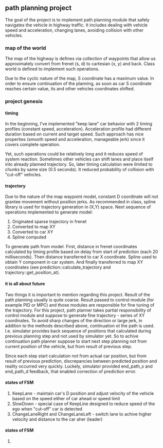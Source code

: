 ## path planning project

The goal of the project is to implement path planning module that safely navigates the vehicle in highway traffic. It includes dealing with vehicle speed and acceleration, changing lanes, avoiding collision with other vehicles.

### map of the world

The map of the highway is defines via collection of waypoints that allow us approximately convert from frenet (s, d) to cartesian (x, y) and back. Class world is defined to implement such operations. 

Due to the cyclic nature of the map, S coordinate has a maximum value. In order to ensure continuation of the planning, as soon as car S coordinate reaches certain value, its and other vehicles coordinates shifted.

### project genesis

#### timing

In the beginning, I've implemented "keep lane" car behavior with 2 timing profiles (constant speed, acceleration). Acceleration profile had different duration based on current and target speed. Such approach has nice properties (smooth speed and acceleration, manageable jerk) since it covers complete operation. 

Yet, such operations could be relatively long and it reduces speed of system reaction. Sometimes other vehicles can shift lanes and place itself into already planned trajectory. So, later timing calculation were limited to chunks by same size (0.5 seconds). It reduced probability of collision with "cut-off" vehicles. 

#### trajectory

Due to the nature of the map waypoint model, constant D coordinate will not grantee movement without position jerks. As recommended in class, spline library is used for trajectory generation in (X,Y) space. Next sequence of operations implemented to generate model:
1. Originated sparse trajectory in frenet
2. Converted to map XY
3. Converted to car XY
4. Spline computed

To generate path from model. First, distance in frenet coordinates calculated by timing profile based on delay from start of prediction (each 20 milliseconds). Then distance transferred to car X coordinate. Spline used to obtain Y component in car system. And finally transferred to map XY coordinates (see prediction::calculate_trajectory and trajectory::get_position_at).

#### it is all about future

Two things it is important to mention regarding this project. Result of the path planning usually is quite coarse. Result passed to control module (for example PID or MPC) and those modules are responsible for fine tuning of the trajectory. For this project, path planner takes partial responsibility of control module and suppose to generate fine trajectory - series of XY coordinates. To avoid sharp changes of the direction or large jerk, in addition to the methods described above, continuation ot the path is used. I.e. simulator provides back sequence of positions that calculated during previous planning step and not used by simulator yet. So to achive continuation path planner suppose to start next step planning not from current position of the vehicle, but from result of previous step. 

Since each step start calculation not from actual car position, but from result of previous prediction, discrepancies between predicted position and reality occurred very quickly. Luckely, simulator provided end_path_s and end_path_d feedback, that enabled correction of prediction error.

#### states of FSM

1. KeepLane - maintain car's D position and adjust velocity of the vehicle based on the speed either of car ahead or speed limit
2. SlowDown - special case of KeepLine designed to reduce speed of the ego when "cut-off" car is detected
3. ChangeLaneRight and ChangeLaneLeft - switch lane to achive higher velocity and distance to the car aher (leader)       

#### states of FSM

1.    
  

        